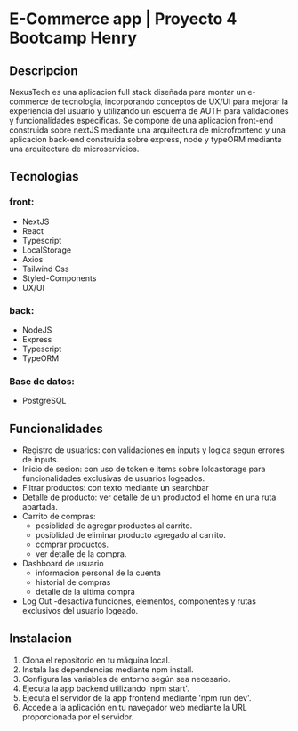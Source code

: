 # E-Commerce app | Proyecto 4 Bootcamp Henry

## Descripcion

NexusTech es una aplicacion full stack diseñada para montar un e-commerce de tecnologia, incorporando conceptos de UX/UI para mejorar la experiencia del usuario y utilizando un esquema de AUTH para validaciones y funcionalidades especificas.
 Se compone de una aplicacion front-end construida sobre nextJS mediante una arquitectura de microfrontend y una aplicacion back-end construida sobre express, node y typeORM mediante una arquitectura de microservicios.

## Tecnologias
### front:
- NextJS
- React
- Typescript
- LocalStorage
- Axios
- Tailwind Css
- Styled-Components
- UX/UI

### back:
- NodeJS
- Express 
- Typescript
- TypeORM


### Base de datos:
-  PostgreSQL

## Funcionalidades

- Registro de usuarios: con validaciones en inputs y logica segun errores de inputs.
- Inicio de sesion: con uso de token e items sobre lolcastorage para funcionalidades exclusivas de usuarios logeados.
- Filtrar productos: con texto mediante un searchbar
- Detalle de producto: ver detalle de un productod el home en una ruta apartada.
- Carrito de compras:
    - posiblidad de agregar productos al carrito.
    - posiblidad de eliminar producto agregado al carrito.
    - comprar productos.
    - ver detalle de la compra.
- Dashboard de usuario
    - informacion personal de la cuenta
    - historial de compras
    - detalle de la ultima compra
- Log Out
    -desactiva funciones, elementos, componentes y rutas exclusivos del usuario logeado.

## Instalacion

1. Clona el repositorio en tu máquina local.
2. Instala las dependencias mediante npm install.
3. Configura las variables de entorno según sea necesario.
4. Ejecuta la app backend utilizando 'npm start'.
5. Ejecuta el servidor de la app frontend mediante 'npm run dev'.
6. Accede a la aplicación en tu navegador web mediante la URL proporcionada por el servidor.

